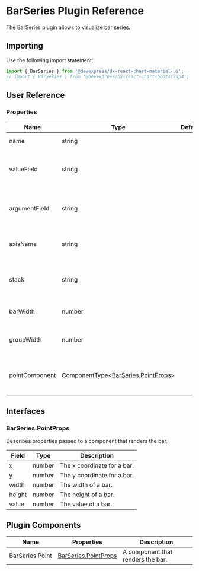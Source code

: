 # BarSeries Plugin Reference

The BarSeries plugin allows to visualize bar series.

## Importing

Use the following import statement:

```js
import { BarSeries } from '@devexpress/dx-react-chart-material-ui';
// import { BarSeries } from '@devexpress/dx-react-chart-bootstrap4';
```
## User Reference

### Properties

Name | Type | Default | Description
-----|------|---------|------------
name | string | | A series name.
valueField | string | | Data field provides values for series points.
argumentField | string | | Data field provides arguments for series points.
axisName | string | | Axis to which the series is bonded.
stack | string | | Specifies which stack the series should belongs to.
barWidth | number | | Bar width in relative units.
groupWidth | number | | Bar group width in relative units.
pointComponent | ComponentType&lt;[BarSeries.PointProps](#barseriespointprops)&gt; | | A component that renders the bars.

## Interfaces

### BarSeries.PointProps

Describes properties passed to a component that renders the bar.

Field | Type | Description
------|------|------------
x | number | The x coordinate for a bar.
y | number | The y coordinate for a bar.
width | number | The width of a bar.
height | number | The height of a bar.
value | number | The value of a bar.

## Plugin Components

Name | Properties | Description
-----|------------|------------
BarSeries.Point | [BarSeries.PointProps](#barseriespointprops) | A component that renders the bar.

